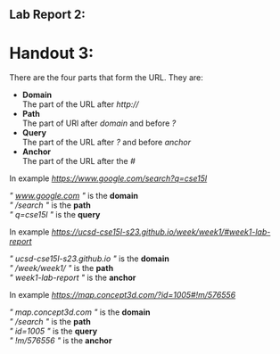 ## Lab Report 2:
# Handout 3:
There are the four parts that form the URL. They are:
* **Domain** <br>
The part of the URL after *http://*
* **Path** <br>
The part of URl after *domain* and before *?*
* **Query** <br>
The part of the URL after *?* and before *anchor*
* **Anchor** <br>
The part of the URL after the *#*

In example *https://www.google.com/search?q=cse15l*

*" www.google.com "* is the **domain** <br>
*" /search "* is the **path** <br>
*" q=cse15l "* is the **query** <br>

In example *https://ucsd-cse15l-s23.github.io/week/week1/#week1-lab-report*

*" ucsd-cse15l-s23.github.io "* is the **domain** <br>
*" /week/week1/ "* is the **path** <br>
*" week1-lab-report "* is the **anchor** <br>

In example *https://map.concept3d.com/?id=1005#!m/576556*

*" map.concept3d.com "* is the **domain** <br>
*" /search "* is the **path** <br>
*" id=1005 "* is the **query** <br>
*" !m/576556 "* is the **anchor** <br>

